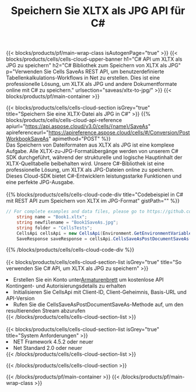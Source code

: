 ﻿---
title:  Speichern Sie XLTX als JPG API für C#
description:  Cloud-APIs und SDKs für Microsoft Excel und OpenOffice Calc. Konvertieren Sie die Tabelle in ein anderes Dateiformat.
url: /de/net/saveas/xltx-to-jpg/
---
{{< blocks/products/pf/main-wrap-class isAutogenPage="true" >}}
{{< blocks/products/cells/cells-cloud-upper-banner h1="C# API um XLTX als JPG zu speichern" h2="C# Bibliothek zum Speichern von XLTX als JPG" p="Verwenden Sie Cells SaveAs REST API, um benutzerdefinierte Tabellenkalkulations-Workflows in Net zu erstellen. Dies ist eine professionelle Lösung, um XLTX als JPG und andere Dokumentformate online mit C# zu speichern." urlsection="saveas/xltx-to-jpg/" >}}
{{< blocks/products/pf/main-container >}}

{{< blocks/products/cells/cells-cloud-section isGrey="true" title="Speichern Sie eine XLTX-Datei als JPG in C#" >}}
{{% blocks/products/cells/cells-cloud-api-reference apiurl="https://api.aspose.cloud/v3.0/cells/{name}/SaveAs" apireferenceurl="https://apireference.aspose.cloud/cells/#/Conversion/PostWorkbookSaveAs" apimethod="POST" %}}
<br/>
Das Speichern von Dateiformaten aus XLTX als JPG ist eine komplexe Aufgabe. Alle XLTX-zu-JPG-Formatübergänge werden von unserem C# SDK durchgeführt, während der strukturelle und logische Hauptinhalt der XLTX-Quelltabelle beibehalten wird. Unsere C#-Bibliothek ist eine professionelle Lösung, um XLTX als JPG-Dateien online zu speichern. Dieses Cloud-SDK bietet C#-Entwicklern leistungsstarke Funktionen und eine perfekte JPG-Ausgabe.
<br/>
<br/>
{{% blocks/products/cells/cells-cloud-code-div title="Codebeispiel in C# mit REST API zum Speichern von XLTX im JPG-Format" gistPath="" %}}
  
```cs
// For complete examples and data files, please go to https://github.com/aspose-cells-cloud/aspose-cells-cloud-dotnet/
    string name = "Book1.xltx";
    string newfilename = "Book1SaveAs.jpg";
    string folder = "CellsTests";
    CellsApi cellsApi = new CellsApi(Environment.GetEnvironmentVariable("ProductClientId"), Environment.GetEnvironmentVariable("ProductClientSecret"));
    SaveResponse saveResponse = cellsApi.CellsSaveAsPostDocumentSaveAs(name, null, newfilename, null,null,folder);
```
  
{{% /blocks/products/cells/cells-cloud-code-div %}}
<br/>
<br/>
{{< blocks/products/cells/cells-cloud-section-list isGrey="true" title="So verwenden Sie C# API, um XLTX als JPG zu speichern" >}}
<li> Erstellen Sie ein Konto unter<a href="https://dashboard.aspose.cloud/">Armaturenbrett</a> um kostenlose API Kontingent- und Autorisierungsdetails zu erhalten</li>
<li>Initialisieren Sie CellsApi mit Client-ID, Client-Geheimnis, Basis-URL und API-Version</li>
<li>Rufen Sie die CellsSaveAsPostDocumentSaveAs-Methode auf, um den resultierenden Stream abzurufen</li>
{{< /blocks/products/cells/cells-cloud-section-list >}}
<br/>
<br/>
{{< blocks/products/cells/cells-cloud-section-list isGrey="true" title="System Anforderungen" >}}
<li>NET Framework 4.5.2 oder neuer</li>
<li>Net Standard 2.0 oder neuer</li>
{{< /blocks/products/cells/cells-cloud-section-list >}}

{{< /blocks/products/cells/cells-cloud-section >}}

{{< /blocks/products/pf/main-container >}}
{{< /blocks/products/pf/main-wrap-class >}}
